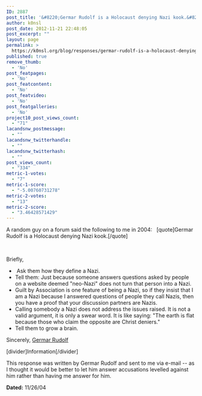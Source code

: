 ```yaml
---
ID: 2887
post_title: '&#8220;Germar Rudolf is a Holocaust denying Nazi kook.&#8221;'
author: k0nsl
post_date: 2012-11-21 22:48:05
post_excerpt: ""
layout: page
permalink: >
  https://k0nsl.org/blog/responses/germar-rudolf-is-a-holocaust-denying-nazi-kook/
published: true
remove_thumb:
  - 'No'
post_featpages:
  - 'No'
post_featcontent:
  - 'No'
post_featvideo:
  - 'No'
post_featgalleries:
  - 'No'
project10_post_views_count:
  - "71"
lacandsnw_postmessage:
  - ""
lacandsnw_twitterhandle:
  - ""
lacandsnw_twitterhash:
  - ""
post_views_count:
  - "334"
metric-1-votes:
  - "7"
metric-1-score:
  - "-5.00760731278"
metric-2-votes:
  - "13"
metric-2-score:
  - "3.46428571429"
---
```

A random guy on a forum said the following to me in 2004:
&nbsp;
[quote]Germar Rudolf is a Holocaust denying Nazi kook.[/quote]

&nbsp;

Briefly,
<ul class="list-2">
	<li> Ask them how they define a Nazi.</li>
	<li>Tell them: Just because someone answers questions asked by people on a website deemed "neo-Nazi" does not turn that person into a Nazi.</li>
	<li>Guilt by Association is one feature of being a Nazi, so if they insist that I am a Nazi because I answered questions of people they call Nazis, then you have a proof that your discussion partners are Nazis.</li>
	<li>Calling somebody a Nazi does not address the issues raised. It is not a valid argument, it is only a swear word. It is like saying: "The earth is flat because those who claim the opposite are Christ deniers."</li>
	<li>Tell them to grow a brain.</li>
</ul>
Sincerely,
<a href="http://www.germarrudolf.com/" target="_blank">Germar Rudolf</a>

[divider]Information[/divider]

This response was written by Germar Rudolf and sent to me via e-mail -- as I thought it would be better to let him answer accusations levelled against him rather than having me answer for him.

<strong>Dated:</strong> 11/26/04